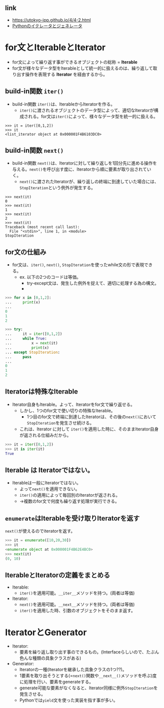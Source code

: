 ## link

- https://utokyo-ipp.github.io/4/4-2.html
- [Pythonのイテレータとジェネレータ](https://qiita.com/tomotaka_ito/items/35f3eb108f587022fa09)

# for文とIterableとIterator

- for文によって繰り返す事ができるオブジェクトの総称 = **Iterable**
- for文が様々なデータ型をIterableとして統一的に扱えるのは、繰り返して取り出す操作を表現する **Iterator** を経由するから。

## build-in関数 `iter()`

- build-in関数 `iter()`は、IterableからIteratorを作る。
  - `iter()`に渡されるオブジェクトのデータ型によって、適切なIteratorが構成される。for文は`iter()`によって、様々なデータ型を統一的に扱える。

```
>>> it = iter([0,1,2])
>>> it
<list_iterator object at 0x000001F4B6103DC0>
```

## build-in関数 `next()`

- build-in関数 `next()`は、Iteratorに対して繰り返しを1回分先に進める操作を与える。`next()`を呼び出す度に、Iteratorから順に要素が取り出されていく。
  - `next()`に渡されたIteratorが、繰り返しの終端に到達していた場合には、`StopIteration`という例外が発生する。

```
>>> next(it)
0
>>> next(it)
1
>>> next(it)
2
>>> next(it)
Traceback (most recent call last):
  File "<stdin>", line 1, in <module>
StopIteration
```

## for文の仕組み

- for文は、`iter()`, `next()`, `StopIteration`を使ったwhile文の形で表現できる。
  - ex. 以下の2つのコードは等価。
    - try-except文は、発生した例外を捉えて、適切に処理する為の構文。
    -

```python
>>> for x in [0,1,2]:
...     print(x)
...
0
1
2
```

```python
>>> try:
...     it = iter([0,1,2])
...     while True:
...         x = next(it)
...         print(x)
... except StopIteration:
...     pass
...
0
1
2
```

## Iteratorは特殊なIterable

- Iterator自身もIterable。よって、Iteratorをfor文で繰り返せる。
  - しかし、1つのfor文で使い切りの特殊なIterable。
    - 1つ目のfor文で終端に到達したIteratorは、その後の`next()`において`StopIteration`を発生させ続ける。
  - これは、Iterator に対して `iter()`を適用した時に、そのままIterator自身が返される仕組みだから。

```python
>>> it = iter([0,1,2])
>>> it is iter(it)
True
```

## Iterable は Iteratorではない。

- Iterableは一般にIteratorではない。
  - よって`next()`を適用できない。
  - `iter()`の適用によって毎回別のIteratorが返される。
  - ->複数のfor文で何度も繰り返す処理が実行できる。

## `enumerate`はIterableを受け取りIteratorを返す

`next()`が使えるのでiteratorを返す。

```python
>>> it = enumerate([10,20,30])
>>> it
<enumerate object at 0x000001F4B62E4BC0>
>>> next(it)
(0, 10)
```

## IterableとIteratorの定義をまとめる

- Iterable:
  - `iter()`を適用可能。`__iter__`メソッドを持つ。(両者は等価)
- Iterator:
  - `next()`を適用可能。`__next__`メソッドを持つ。(両者は等価)
  - `iter()`を適用した時、引数のオブジェクトをそのまま返す。

# IteratorとGenerator

- Iterator:
  - 要素を繰り返し取り出す事のできるもの。(Interfaceらしいので、たぶん色んな種類の具象クラスがある)
- Generator:
  - Iteratorの一種(Iteratorを継承した具象クラスの1つ??)。
  - 1要素を取り出そうとする(=`next()`関数や`__next__()`メソッドを呼ぶ)度に処理を行い、要素をgenerateする。
  - generate可能な要素がなくなると、Iterator同様に例外`StopIteration`を発生させる。
  - Pythonでは`yield`文を使った実装を指す事が多い。
